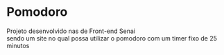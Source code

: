 # Pomodoro
Projeto desenvolvido nas de Front-end Senai 
<br>
sendo um site no qual possa utilizar o pomodoro com um timer fixo de 25 minutos
